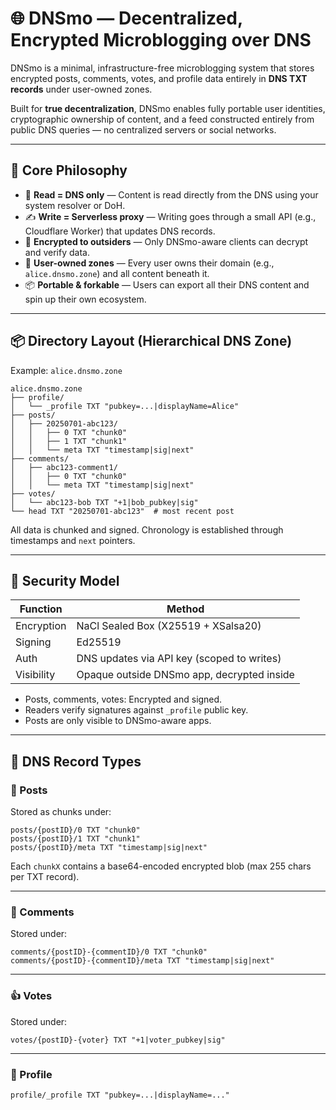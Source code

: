 
# 🌐 DNSmo — Decentralized, Encrypted Microblogging over DNS

DNSmo is a minimal, infrastructure-free microblogging system that stores encrypted posts, comments, votes, and profile data entirely in **DNS TXT records** under user-owned zones.

Built for **true decentralization**, DNSmo enables fully portable user identities, cryptographic ownership of content, and a feed constructed entirely from public DNS queries — no centralized servers or social networks.

---

## 🧠 Core Philosophy

- 📡 **Read = DNS only** — Content is read directly from the DNS using your system resolver or DoH.
- ✍️ **Write = Serverless proxy** — Writing goes through a small API (e.g., Cloudflare Worker) that updates DNS records.
- 🔐 **Encrypted to outsiders** — Only DNSmo-aware clients can decrypt and verify data.
- 👤 **User-owned zones** — Every user owns their domain (e.g., `alice.dnsmo.zone`) and all content beneath it.
- 📦 **Portable & forkable** — Users can export all their DNS content and spin up their own ecosystem.

---

## 📦 Directory Layout (Hierarchical DNS Zone)

Example: `alice.dnsmo.zone`

```
alice.dnsmo.zone
├── profile/
│   └── _profile TXT "pubkey=...|displayName=Alice"
├── posts/
│   ├── 20250701-abc123/
│   │   ├── 0 TXT "chunk0"
│   │   ├── 1 TXT "chunk1"
│   │   └── meta TXT "timestamp|sig|next"
├── comments/
│   ├── abc123-comment1/
│   │   ├── 0 TXT "chunk0"
│   │   └── meta TXT "timestamp|sig|next"
├── votes/
│   └── abc123-bob TXT "+1|bob_pubkey|sig"
└── head TXT "20250701-abc123"  # most recent post
```

All data is chunked and signed. Chronology is established through timestamps and `next` pointers.

---

## 🔐 Security Model

| Function   | Method                                      |
|------------|---------------------------------------------|
| Encryption | NaCl Sealed Box (X25519 + XSalsa20)         |
| Signing    | Ed25519                                     |
| Auth       | DNS updates via API key (scoped to writes)  |
| Visibility | Opaque outside DNSmo app, decrypted inside  |

- Posts, comments, votes: Encrypted and signed.
- Readers verify signatures against `_profile` public key.
- Posts are only visible to DNSmo-aware apps.

---

## 📇 DNS Record Types

### 📝 Posts

Stored as chunks under:
```
posts/{postID}/0 TXT "chunk0"
posts/{postID}/1 TXT "chunk1"
posts/{postID}/meta TXT "timestamp|sig|next"
```

Each `chunkX` contains a base64-encoded encrypted blob (max 255 chars per TXT record).

---

### 💬 Comments

Stored under:
```
comments/{postID}-{commentID}/0 TXT "chunk0"
comments/{postID}-{commentID}/meta TXT "timestamp|sig|next"
```

---

### 👍 Votes

Stored under:
```
votes/{postID}-{voter} TXT "+1|voter_pubkey|sig"
```

---

### 👤 Profile

```
profile/_profile TXT "pubkey=...|displayName=..."
```
